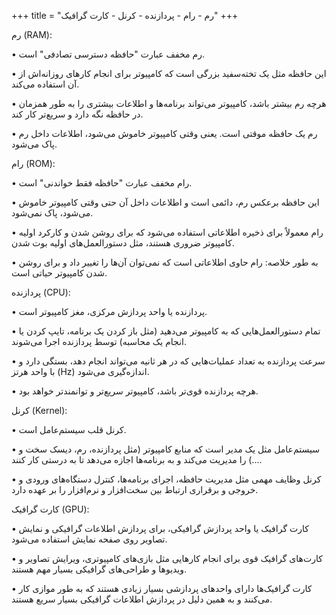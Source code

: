 +++
title = "رم - رام - پردازنده - کرنل - کارت گرافیک"
+++

رم (RAM):

• رم مخفف عبارت "حافظه دسترسی تصادفی" است.

• این حافظه مثل یک تخته‌سفید بزرگی است که کامپیوتر برای انجام کارهای روزانه‌اش از آن استفاده می‌کند.

• هرچه رم بیشتر باشد، کامپیوتر می‌تواند برنامه‌ها و اطلاعات بیشتری را به طور همزمان در حافظه نگه دارد و سریع‌تر کار کند.

• رم یک حافظه موقتی است. یعنی وقتی کامپیوتر خاموش می‌شود، اطلاعات داخل رم پاک می‌شود.


رام (ROM):

• رام مخفف عبارت "حافظه فقط خواندنی" است.

• این حافظه برعکس رم، دائمی است و اطلاعات داخل آن حتی وقتی کامپیوتر خاموش می‌شود، پاک نمی‌شود.

• رام معمولاً برای ذخیره اطلاعاتی استفاده می‌شود که برای روشن شدن و کارکرد اولیه کامپیوتر ضروری هستند، مثل دستورالعمل‌های اولیه بوت شدن.

• به طور خلاصه: رام حاوی اطلاعاتی است که نمی‌توان آن‌ها را تغییر داد و برای روشن شدن کامپیوتر حیاتی است.


پردازنده (CPU):

• پردازنده یا واحد پردازش مرکزی، مغز کامپیوتر است.

• تمام دستورالعمل‌هایی که به کامپیوتر می‌دهید (مثل باز کردن یک برنامه، تایپ کردن یا انجام یک محاسبه) توسط پردازنده اجرا می‌شوند.

• سرعت پردازنده به تعداد عملیات‌هایی که در هر ثانیه می‌تواند انجام دهد، بستگی دارد و با واحد هرتز (Hz) اندازه‌گیری می‌شود.

• هرچه پردازنده قوی‌تر باشد، کامپیوتر سریع‌تر و توانمندتر خواهد بود.


کرنل (Kernel):

• کرنل قلب سیستم‌عامل است.

• سیستم‌عامل مثل یک مدیر است که منابع کامپیوتر (مثل پردازنده، رم، دیسک سخت و ...) را مدیریت می‌کند و به برنامه‌ها اجازه می‌دهد تا به درستی کار کنند.

• کرنل وظایف مهمی مثل مدیریت حافظه، اجرای برنامه‌ها، کنترل دستگاه‌های ورودی و خروجی و برقراری ارتباط بین سخت‌افزار و نرم‌افزار را بر عهده دارد.


کارت گرافیک (GPU):

• کارت گرافیک یا واحد پردازش گرافیکی، برای پردازش اطلاعات گرافیکی و نمایش تصاویر روی صفحه نمایش استفاده می‌شود.

• کارت‌های گرافیک قوی برای انجام کارهایی مثل بازی‌های کامپیوتری، ویرایش تصاویر و ویدیوها و طراحی‌های گرافیکی بسیار مهم هستند.

• کارت گرافیک‌ها دارای واحدهای پردازشی بسیار زیادی هستند که به طور موازی کار می‌کنند و به همین دلیل در پردازش اطلاعات گرافیکی بسیار سریع هستند.